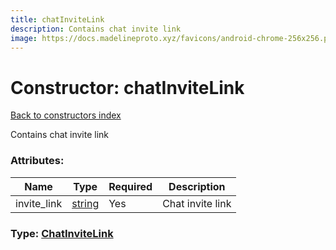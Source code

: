 ```yaml
---
title: chatInviteLink
description: Contains chat invite link
image: https://docs.madelineproto.xyz/favicons/android-chrome-256x256.png
---
```

# Constructor: chatInviteLink  
[Back to constructors index](index.md)



Contains chat invite link

### Attributes:

| Name     |    Type       | Required | Description |
|----------|---------------|----------|-------------|
|invite\_link|[string](../types/string.md) | Yes|Chat invite link|



### Type: [ChatInviteLink](../types/ChatInviteLink.md)


